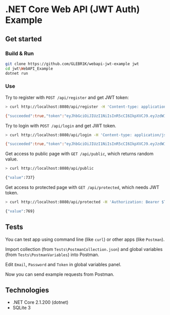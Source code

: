 .NET Core Web API (JWT Auth) Example
========
## Get started
### Build & Run
```sh
git clone https://github.com/GLEBR1K/webapi-jwt-example jwt
cd jwt\WebAPI_Example
dotnet run
```
### Use
Try to register with `POST /api/register` and get JWT token:
```sh
> curl http://localhost:8080/api/register -H 'Content-type: application/json' -d '{ Email: "$EMAIL", Password: "$PASSWORD" }'

{"succeeded":true,"token":"eyJhbGciOiJIUzI1NiIsInR5cCI6IkpXVCJ9.eyJzdWIiOiJlbWFpbEBleGFtcGxlLmxvY2FsIiwianRpIjoiNGE0NzQzYWMtZDU5Yi00NjI3LThhMmEtN2JkZjAxMTQyODk4IiwiaHR0cDovL3NjaGVtYXMueG1sc29hcC5vcmcvd3MvMjAwNS8wNS9pZGVudGl0eS9jbGFpbXMvbmFtZWlkZW50aWZpZXIiOiJkYjVmNWEwMC0xYzNiLTQ1MDYtOTE3YS02NWJlODJmYTg2MmQiLCJleHAiOjE1Mjk2OTgyNjIsImlzcyI6Imh0dHA6Ly9sb2NhbGhvc3Q6NTkxMjQvIiwiYXVkIjoiaHR0cDovL2xvY2FsaG9zdDo1OTEyNC8ifQ.ZZreutgH3FgKy173cwiBj9jRVZPD9_gdoYLwgpDkST4"}
```

Try to login with `POST /api/login` and get JWT token.
```sh
> curl http://localhost:8080/api/login -H 'Content-type: application/json' -d '{ Email: "$EMAIL", Password: "$PASSWORD" }'

{"succeeded":true,"token":"eyJhbGciOiJIUzI1NiIsInR5cCI6IkpXVCJ9.eyJzdWIiOiJlbWFpbEBleGFtcGxlLmxvY2FsIiwianRpIjoiNGE0NzQzYWMtZDU5Yi00NjI3LThhMmEtN2JkZjAxMTQyODk4IiwiaHR0cDovL3NjaGVtYXMueG1sc29hcC5vcmcvd3MvMjAwNS8wNS9pZGVudGl0eS9jbGFpbXMvbmFtZWlkZW50aWZpZXIiOiJkYjVmNWEwMC0xYzNiLTQ1MDYtOTE3YS02NWJlODJmYTg2MmQiLCJleHAiOjE1Mjk2OTgyNjIsImlzcyI6Imh0dHA6Ly9sb2NhbGhvc3Q6NTkxMjQvIiwiYXVkIjoiaHR0cDovL2xvY2FsaG9zdDo1OTEyNC8ifQ.ZZreutgH3FgKy173cwiBj9jRVZPD9_gdoYLwgpDkST4"}
```

Get access to public page with `GET /api/public`, which returns random value.
```sh
> curl http://localhost:8080/api/public

{"value":737}
```

Get access to protected page with `GET /api/protected`, which needs JWT token.
```sh
> curl http://localhost:8080/api/protected -H 'Authorization: Bearer $TOKEN'

{"value":769}
```
## Tests
You can test app using command line (like `curl`) or other apps (like `Postman`).

Import collection (from `Tests\PostmanCollection.json`) and global variables (from `Tests\PostmanVariables`) into Postman.

Edit `Email`, `Password` and `Token` in global variables panel.

Now you can send example requests from Postman.
## Technologies
* .NET Core 2.1.200 (dotnet)
* SQLite 3
